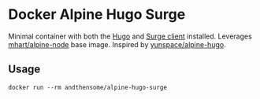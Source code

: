 # Docker Alpine Hugo Surge

Minimal container with both the [Hugo](https://gohugo.io) and [Surge client](https://www.npmjs.com/package/surge) installed. Leverages [mhart/alpine-node](https://hub.docker.com/r/mhart/alpine-node/) base image. Inspired by  [yunspace/alpine-hugo](https://hub.docker.com/r/yunspace/alpine-hugo/).

## Usage

	docker run --rm andthensome/alpine-hugo-surge
